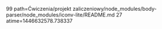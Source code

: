99 path=Ćwiczenia/projekt zaliczeniowy/node_modules/body-parser/node_modules/iconv-lite/README.md
27 atime=1446632578.738337
